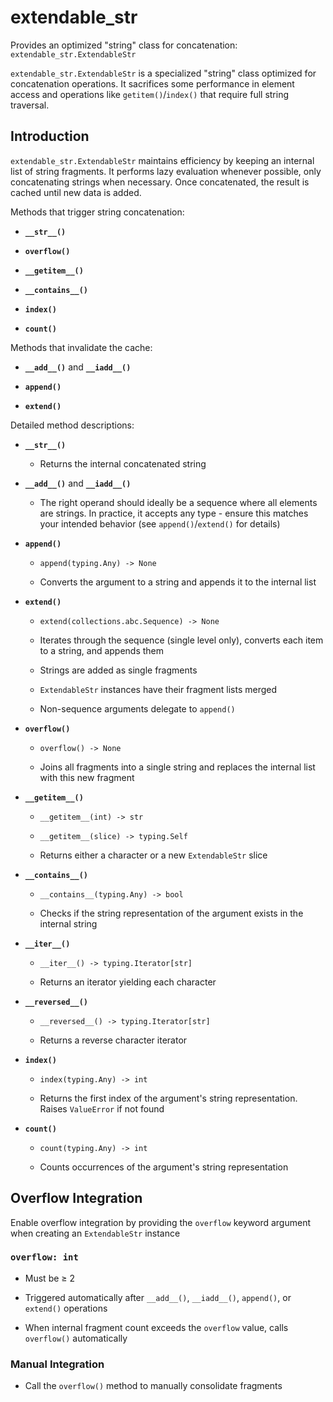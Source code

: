 # extendable_str

Provides an optimized "string" class for concatenation: `extendable_str.ExtendableStr`

`extendable_str.ExtendableStr` is a specialized "string" class optimized for concatenation operations. It sacrifices some performance in element access and operations like `getitem()`/`index()` that require full string traversal.



## Introduction

`extendable_str.ExtendableStr` maintains efficiency by keeping an internal list of string fragments. It performs lazy evaluation whenever possible, only concatenating strings when necessary. Once concatenated, the result is cached until new data is added.



Methods that trigger string concatenation:

* __`__str__()`__

* __`overflow()`__

* __`__getitem__()`__

* __`__contains__()`__

* __`index()`__

* __`count()`__



Methods that invalidate the cache:

* __`__add__()`__ and __`__iadd__()`__

* __`append()`__

* __`extend()`__



Detailed method descriptions:

* __`__str__()`__

  * Returns the internal concatenated string

* __`__add__()`__ and __`__iadd__()`__

  * The right operand should ideally be a sequence where all elements are strings. In practice, it accepts any type - ensure this matches your intended behavior (see `append()`/`extend()` for details)

* __`append()`__

  * `append(typing.Any) -> None`

  * Converts the argument to a string and appends it to the internal list

* __`extend()`__

  * `extend(collections.abc.Sequence) -> None`

  * Iterates through the sequence (single level only), converts each item to a string, and appends them

  * Strings are added as single fragments

  * `ExtendableStr` instances have their fragment lists merged

  * Non-sequence arguments delegate to `append()`

* __`overflow()`__

  * `overflow() -> None`

  * Joins all fragments into a single string and replaces the internal list with this new fragment

* __`__getitem__()`__

  * `__getitem__(int) -> str`

  * `__getitem__(slice) -> typing.Self`

  * Returns either a character or a new `ExtendableStr` slice

* __`__contains__()`__

  * `__contains__(typing.Any) -> bool`

  * Checks if the string representation of the argument exists in the internal string

* __`__iter__()`__

  * `__iter__() -> typing.Iterator[str]`

  * Returns an iterator yielding each character

* __`__reversed__()`__

  * `__reversed__() -> typing.Iterator[str]`

  * Returns a reverse character iterator

* __`index()`__

  * `index(typing.Any) -> int`

  * Returns the first index of the argument's string representation. Raises `ValueError` if not found

* __`count()`__

  * `count(typing.Any) -> int`

  * Counts occurrences of the argument's string representation



## Overflow Integration

Enable overflow integration by providing the `overflow` keyword argument when creating an `ExtendableStr` instance



### `overflow: int`

* Must be ≥ 2

* Triggered automatically after `__add__()`, `__iadd__()`, `append()`, or `extend()` operations

* When internal fragment count exceeds the `overflow` value, calls `overflow()` automatically



### Manual Integration

* Call the `overflow()` method to manually consolidate fragments

